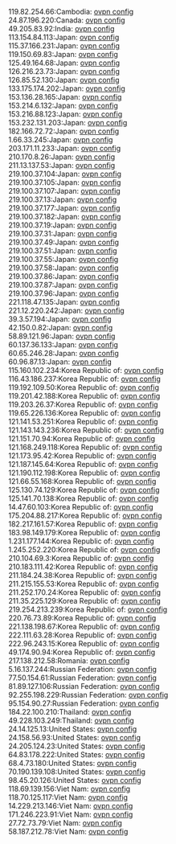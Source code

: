 119.82.254.66:Cambodia: [ovpn config](vpn/119_82_254_66.ovpn)  
24.87.196.220:Canada: [ovpn config](vpn/24_87_196_220.ovpn)  
49.205.83.92:India: [ovpn config](vpn/49_205_83_92.ovpn)  
113.154.84.113:Japan: [ovpn config](vpn/113_154_84_113.ovpn)  
115.37.166.231:Japan: [ovpn config](vpn/115_37_166_231.ovpn)  
119.150.69.83:Japan: [ovpn config](vpn/119_150_69_83.ovpn)  
125.49.164.68:Japan: [ovpn config](vpn/125_49_164_68.ovpn)  
126.216.23.73:Japan: [ovpn config](vpn/126_216_23_73.ovpn)  
126.85.52.130:Japan: [ovpn config](vpn/126_85_52_130.ovpn)  
133.175.174.202:Japan: [ovpn config](vpn/133_175_174_202.ovpn)  
153.136.28.165:Japan: [ovpn config](vpn/153_136_28_165.ovpn)  
153.214.6.132:Japan: [ovpn config](vpn/153_214_6_132.ovpn)  
153.216.88.123:Japan: [ovpn config](vpn/153_216_88_123.ovpn)  
153.232.131.203:Japan: [ovpn config](vpn/153_232_131_203.ovpn)  
182.166.72.72:Japan: [ovpn config](vpn/182_166_72_72.ovpn)  
1.66.33.245:Japan: [ovpn config](vpn/1_66_33_245.ovpn)  
203.171.11.233:Japan: [ovpn config](vpn/203_171_11_233.ovpn)  
210.170.8.26:Japan: [ovpn config](vpn/210_170_8_26.ovpn)  
211.13.137.53:Japan: [ovpn config](vpn/211_13_137_53.ovpn)  
219.100.37.104:Japan: [ovpn config](vpn/219_100_37_104.ovpn)  
219.100.37.105:Japan: [ovpn config](vpn/219_100_37_105.ovpn)  
219.100.37.107:Japan: [ovpn config](vpn/219_100_37_107.ovpn)  
219.100.37.13:Japan: [ovpn config](vpn/219_100_37_13.ovpn)  
219.100.37.177:Japan: [ovpn config](vpn/219_100_37_177.ovpn)  
219.100.37.182:Japan: [ovpn config](vpn/219_100_37_182.ovpn)  
219.100.37.19:Japan: [ovpn config](vpn/219_100_37_19.ovpn)  
219.100.37.31:Japan: [ovpn config](vpn/219_100_37_31.ovpn)  
219.100.37.49:Japan: [ovpn config](vpn/219_100_37_49.ovpn)  
219.100.37.51:Japan: [ovpn config](vpn/219_100_37_51.ovpn)  
219.100.37.55:Japan: [ovpn config](vpn/219_100_37_55.ovpn)  
219.100.37.58:Japan: [ovpn config](vpn/219_100_37_58.ovpn)  
219.100.37.86:Japan: [ovpn config](vpn/219_100_37_86.ovpn)  
219.100.37.87:Japan: [ovpn config](vpn/219_100_37_87.ovpn)  
219.100.37.96:Japan: [ovpn config](vpn/219_100_37_96.ovpn)  
221.118.47.135:Japan: [ovpn config](vpn/221_118_47_135.ovpn)  
221.12.220.242:Japan: [ovpn config](vpn/221_12_220_242.ovpn)  
39.3.57.194:Japan: [ovpn config](vpn/39_3_57_194.ovpn)  
42.150.0.82:Japan: [ovpn config](vpn/42_150_0_82.ovpn)  
58.89.121.96:Japan: [ovpn config](vpn/58_89_121_96.ovpn)  
60.137.36.133:Japan: [ovpn config](vpn/60_137_36_133.ovpn)  
60.65.246.28:Japan: [ovpn config](vpn/60_65_246_28.ovpn)  
60.96.87.13:Japan: [ovpn config](vpn/60_96_87_13.ovpn)  
115.160.102.234:Korea Republic of: [ovpn config](vpn/115_160_102_234.ovpn)  
116.43.186.237:Korea Republic of: [ovpn config](vpn/116_43_186_237.ovpn)  
119.192.109.50:Korea Republic of: [ovpn config](vpn/119_192_109_50.ovpn)  
119.201.42.188:Korea Republic of: [ovpn config](vpn/119_201_42_188.ovpn)  
119.203.26.37:Korea Republic of: [ovpn config](vpn/119_203_26_37.ovpn)  
119.65.226.136:Korea Republic of: [ovpn config](vpn/119_65_226_136.ovpn)  
121.141.53.251:Korea Republic of: [ovpn config](vpn/121_141_53_251.ovpn)  
121.143.143.236:Korea Republic of: [ovpn config](vpn/121_143_143_236.ovpn)  
121.151.70.94:Korea Republic of: [ovpn config](vpn/121_151_70_94.ovpn)  
121.168.249.118:Korea Republic of: [ovpn config](vpn/121_168_249_118.ovpn)  
121.173.95.42:Korea Republic of: [ovpn config](vpn/121_173_95_42.ovpn)  
121.187.145.64:Korea Republic of: [ovpn config](vpn/121_187_145_64.ovpn)  
121.190.112.198:Korea Republic of: [ovpn config](vpn/121_190_112_198.ovpn)  
121.66.55.168:Korea Republic of: [ovpn config](vpn/121_66_55_168.ovpn)  
125.130.74.129:Korea Republic of: [ovpn config](vpn/125_130_74_129.ovpn)  
125.141.70.138:Korea Republic of: [ovpn config](vpn/125_141_70_138.ovpn)  
14.47.60.103:Korea Republic of: [ovpn config](vpn/14_47_60_103.ovpn)  
175.204.88.217:Korea Republic of: [ovpn config](vpn/175_204_88_217.ovpn)  
182.217.161.57:Korea Republic of: [ovpn config](vpn/182_217_161_57.ovpn)  
183.98.149.179:Korea Republic of: [ovpn config](vpn/183_98_149_179.ovpn)  
1.231.177.144:Korea Republic of: [ovpn config](vpn/1_231_177_144.ovpn)  
1.245.252.220:Korea Republic of: [ovpn config](vpn/1_245_252_220.ovpn)  
210.104.69.3:Korea Republic of: [ovpn config](vpn/210_104_69_3.ovpn)  
210.183.111.42:Korea Republic of: [ovpn config](vpn/210_183_111_42.ovpn)  
211.184.24.38:Korea Republic of: [ovpn config](vpn/211_184_24_38.ovpn)  
211.215.155.53:Korea Republic of: [ovpn config](vpn/211_215_155_53.ovpn)  
211.252.170.24:Korea Republic of: [ovpn config](vpn/211_252_170_24.ovpn)  
211.35.225.129:Korea Republic of: [ovpn config](vpn/211_35_225_129.ovpn)  
219.254.213.239:Korea Republic of: [ovpn config](vpn/219_254_213_239.ovpn)  
220.76.73.89:Korea Republic of: [ovpn config](vpn/220_76_73_89.ovpn)  
221.138.198.67:Korea Republic of: [ovpn config](vpn/221_138_198_67.ovpn)  
222.111.63.28:Korea Republic of: [ovpn config](vpn/222_111_63_28.ovpn)  
222.96.243.15:Korea Republic of: [ovpn config](vpn/222_96_243_15.ovpn)  
49.174.90.94:Korea Republic of: [ovpn config](vpn/49_174_90_94.ovpn)  
217.138.212.58:Romania: [ovpn config](vpn/217_138_212_58.ovpn)  
5.16.137.244:Russian Federation: [ovpn config](vpn/5_16_137_244.ovpn)  
77.50.154.61:Russian Federation: [ovpn config](vpn/77_50_154_61.ovpn)  
81.89.127.106:Russian Federation: [ovpn config](vpn/81_89_127_106.ovpn)  
92.255.198.229:Russian Federation: [ovpn config](vpn/92_255_198_229.ovpn)  
95.154.90.27:Russian Federation: [ovpn config](vpn/95_154_90_27.ovpn)  
184.22.100.210:Thailand: [ovpn config](vpn/184_22_100_210.ovpn)  
49.228.103.249:Thailand: [ovpn config](vpn/49_228_103_249.ovpn)  
24.14.125.13:United States: [ovpn config](vpn/24_14_125_13.ovpn)  
24.158.56.93:United States: [ovpn config](vpn/24_158_56_93.ovpn)  
24.205.124.23:United States: [ovpn config](vpn/24_205_124_23.ovpn)  
64.83.178.222:United States: [ovpn config](vpn/64_83_178_222.ovpn)  
68.4.73.180:United States: [ovpn config](vpn/68_4_73_180.ovpn)  
70.190.139.108:United States: [ovpn config](vpn/70_190_139_108.ovpn)  
98.45.20.126:United States: [ovpn config](vpn/98_45_20_126.ovpn)  
118.69.139.156:Viet Nam: [ovpn config](vpn/118_69_139_156.ovpn)  
118.70.125.117:Viet Nam: [ovpn config](vpn/118_70_125_117.ovpn)  
14.229.213.146:Viet Nam: [ovpn config](vpn/14_229_213_146.ovpn)  
171.246.223.91:Viet Nam: [ovpn config](vpn/171_246_223_91.ovpn)  
27.72.73.79:Viet Nam: [ovpn config](vpn/27_72_73_79.ovpn)  
58.187.212.78:Viet Nam: [ovpn config](vpn/58_187_212_78.ovpn)  
